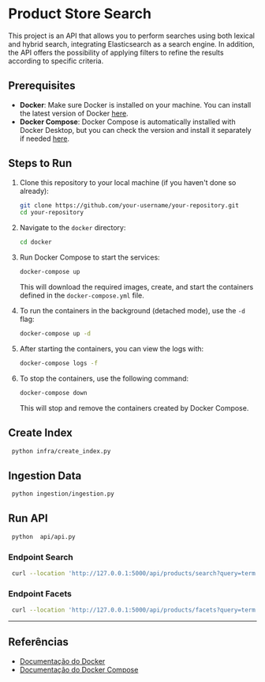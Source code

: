 # Product Store Search

This project is an API that allows you to perform searches using both lexical and hybrid search,
integrating Elasticsearch as a search engine. In addition, the API offers the possibility of
applying filters to refine the results according to specific criteria.


## Prerequisites

- **Docker**: Make sure Docker is installed on your machine. You can install the latest version of
  Docker [here](https://docs.docker.com/get-docker/).
- **Docker Compose**: Docker Compose is automatically installed with Docker Desktop, but you can check the version and
  install it separately if needed [here](https://docs.docker.com/compose/install/).

## Steps to Run

1. Clone this repository to your local machine (if you haven't done so already):
    ```bash
    git clone https://github.com/your-username/your-repository.git
    cd your-repository
    ```

2. Navigate to the `docker` directory:
    ```bash
    cd docker
    ```

3. Run Docker Compose to start the services:
    ```bash
    docker-compose up
    ```

   This will download the required images, create, and start the containers defined in the `docker-compose.yml` file.

4. To run the containers in the background (detached mode), use the `-d` flag:
    ```bash
    docker-compose up -d
    ```

5. After starting the containers, you can view the logs with:
    ```bash
    docker-compose logs -f
    ```

6. To stop the containers, use the following command:
    ```bash
    docker-compose down
    ```

   This will stop and remove the containers created by Docker Compose.

## Create Index

   ```bash
    python infra/create_index.py
   ```

## Ingestion Data

   ```bash
    python ingestion/ingestion.py
   ```

## Run API

   ```bash
    python  api/api.py
   ```

### Endpoint Search

   ```bash
    curl --location 'http://127.0.0.1:5000/api/products/search?query=term'
   ```

### Endpoint Facets

   ```bash
    curl --location 'http://127.0.0.1:5000/api/products/facets?query=term'
   ```

---

## Referências

- [Documentação do Docker](https://docs.docker.com/)
- [Documentação do Docker Compose](https://docs.docker.com/compose/)

